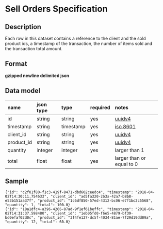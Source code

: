 # Sell Orders Specification

## Description

Each row in this dataset contains a reference to the client and the sold product ids, a timestamp of the transaction, the number of items sold and the transaction total amount.

## Format

**gzipped newline delimited json**

## Data model

name         | json type | type        | required | notes
:------------|:----------|:------------|:---------|:-----
id           | string    | string      | yes      | [uuidv4]
timestamp    | string    | timestamp   | yes      | [iso 8601]
client_id    | string    | string      | yes      | [uuidv4]
product_id   | string    | string      | yes      | [uuidv4]
quantity     | integer   | integer     | yes      | larger than 1
total        | float     | float       | yes      | larger than or equal to 0

## Sample

```jsonl
{"id": "c2f01f80-f1c3-419f-8471-dbd602ceedc4", "timestamp": "2018-04-02T14:30:11.754633", "client_id": "ad5fa320-2b3a-42a7-b8b8-e53b151aa37f", "product_id": "1c6df850-57ed-4312-bc06-e7f1bc2c5568", "quantity": 1, "total": 100.0}
{"id": "18a1dfc4-a396-4266-87ad-9f1ef61beffc", "timestamp": "2018-04-02T14:31:37.598480", "client_id": "1eb05fd0-f6e5-4879-bf39-bd0efaf02d0c", "product_id": "3f4fe127-dc5f-4034-81ae-7f29d19dd09a", "quantity": 12, "total": 60.0}
```

[iso 8601]: https://en.wikipedia.org/wiki/iso_8601
[uuidv4]: https://en.wikipedia.org/wiki/universally_unique_identifier#version_4_(random)
